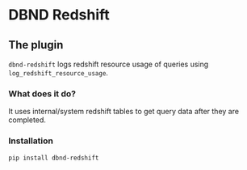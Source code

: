 # DBND Redshift

## The plugin

`dbnd-redshift` logs redshift resource usage of queries using `log_redshift_resource_usage`.

### What does it do?

It uses internal/system redshift tables to get query data after they are completed.

### Installation

```bash
pip install dbnd-redshift
```
